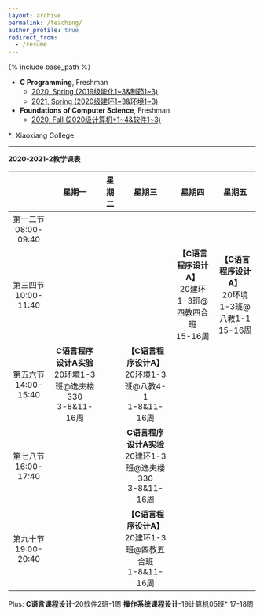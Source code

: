 ```yaml
---
layout: archive
permalink: /teaching/
author_profile: true
redirect_from:
  - /resume
---
```


{% include base_path %}

* **C Programming**, Freshman
  * [2020, Spring (2019级能化1~3&制药1~3)](http://guoshengkang.github.io/teaching/2020-spring-c-programming)
  * [2021, Spring (2020级建环1~3&环境1~3)](http://guoshengkang.github.io/teaching/2021-spring-c-programming)
* **Foundations of Computer Science**, Freshman
  * [2020, Fall (2020级计算机\*1~4&软件1~3)](http://guoshengkang.github.io/teaching/2020-fall-foundations-of-computer-science)

\*: Xiaoxiang College
- - -

**2020-2021-2教学课表**

|        |星期一|星期二|星期三|星期四|星期五|
| :----: | :----: | :----: | :----: | :----: | :----: |
|第一二节<br>08:00-09:40|	|	 |	 |	 |	|
|第三四节<br>10:00-11:40|	|	|	|**【C语言程序设计A】**<br>20建环1-3班@四教四合班<br>15-16周|**【C语言程序设计A】**<br>20环境1-3班@八教1-1<br>15-16周|
|第五六节<br>14:00-15:40|**C语言程序设计A实验**<br>20环境1-3班@逸夫楼330<br>3-8&11-16周|	 |**【C语言程序设计A】**<br>20环境1-3班@八教4-1<br>1-8&11-16周|	 |	|
|第七八节<br>16:00-17:40|	|	 |**C语言程序设计A实验**<br>20建环1-3班@逸夫楼330<br>3-8&11-16周| 	|	|
|第九十节<br>19:00-20:40|	|	|**【C语言程序设计A】**<br>20建环1-3班@四教五合班<br>1-8&11-16周|	 |	|

Plus: **C语言课程设计**-20软件2班-1周    **操作系统课程设计**-19计算机05班\* 17-18周
